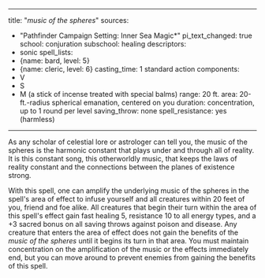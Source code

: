 
---
title: "*music of the spheres*"
sources:
  - "Pathfinder Campaign Setting: Inner Sea Magic*"
pi_text_changed: true
school: conjuration
subschool: healing
descriptors:
  - sonic
spell_lists:
  - {name: bard, level: 5}
  - {name: cleric, level: 6}
casting_time: 1 standard action
components:
  - V
  - S
  - M (a stick of incense treated with special balms)
range: 20 ft.
area: 20-ft.-radius spherical emanation, centered on you
duration: concentration, up to 1 round per level
saving_throw: none
spell_resistance: yes (harmless)
---

As any scholar of celestial lore or astrologer can tell you, the music of the spheres is the harmonic constant that plays under and through all of reality. It is this constant song, this otherworldly music, that keeps the laws of reality constant and the connections between the planes of existence strong.

With this spell, one can amplify the underlying music of the spheres in the spell's area of effect to infuse yourself and all creatures within 20 feet of you, friend and foe alike. All creatures that begin their turn within the area of this spell's effect gain fast healing 5, resistance 10 to all energy types, and a +3 sacred bonus on all saving throws against poison and disease. Any creature that enters the area of effect does not gain the benefits of the *music of the spheres* until it begins its turn in that area. You must maintain concentration on the amplification of the music or the effects immediately end, but you can move around to prevent enemies from gaining the benefits of this spell.
